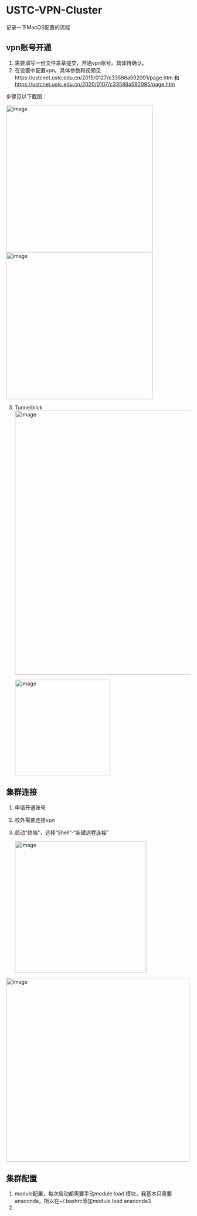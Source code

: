# USTC-VPN-Cluster
记录一下MacOS配置的流程


## vpn账号开通
1. 需要填写一份文件盖章提交，开通vpn账号。具体待确认。
2. 在设置中配置vpn。具体参数和视频见https://ustcnet.ustc.edu.cn/2015/0127/c33586a592091/page.htm
   和
   https://ustcnet.ustc.edu.cn/2020/0107/c33586a592095/page.htm
 
  
  步骤见以下截图：

  
<img width="400" alt="image" src="https://github.com/user-attachments/assets/ef0a6dce-90bd-458b-a56c-5f04b76a519f">

<img width="400" alt="image" src="https://github.com/user-attachments/assets/75e985e0-4113-465b-83f6-b10a638bc598">

3. Tunnelblick
   <img width="718" alt="image" src="https://github.com/user-attachments/assets/bec86de1-a070-4ac6-901e-0a42bc67969c">


   <img width="260" alt="image" src="https://github.com/user-attachments/assets/ea05361e-2f6e-46eb-a388-93eb5a1e799e">

## 集群连接
1. 申请开通账号
2. 校外需要连接vpn
3. 启动“终端”，选择“Shell”-“新建远程连接”
   
   <img width="358" alt="image" src="https://github.com/user-attachments/assets/d590ce13-8960-4f81-9004-1555c313c9d2">
   
<img width="500" alt="image" src="https://github.com/user-attachments/assets/90866bed-c2a2-4deb-868d-aee9ec26e2b9">

## 集群配置
1. module配置，每次启动都需要手动module load 模块，我基本只需要anaconda，所以在~/.bashrc添加module load anaconda3
2. 


